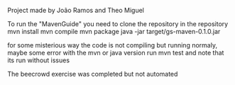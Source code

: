 Project made by João Ramos and Theo Miguel

To run the "MavenGuide" you need to clone the repository
in the repository 
mvn install
mvn compile
mvn package
java -jar target/gs-maven-0.1.0.jar

for some misterious way the code is not compiling but running normaly, maybe some error with the mvn or java version
run mvn test and note that its run without issues

The beecrowd exercise was completed but not automated
